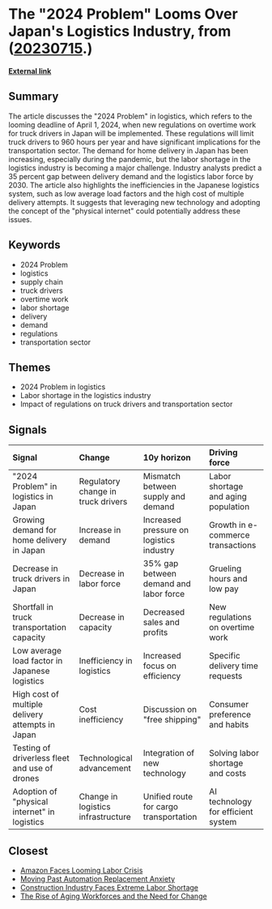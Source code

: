 # __The "2024 Problem" Looms Over Japan's Logistics Industry__, from ([20230715](https://kghosh.substack.com/p/20230715).)

__[External link](https://realgaijin.substack.com/p/the-so-called-2024-problem-in-logistics?utm_source=substack&utm_medium=email)__



## Summary

The article discusses the "2024 Problem" in logistics, which refers to the looming deadline of April 1, 2024, when new regulations on overtime work for truck drivers in Japan will be implemented. These regulations will limit truck drivers to 960 hours per year and have significant implications for the transportation sector. The demand for home delivery in Japan has been increasing, especially during the pandemic, but the labor shortage in the logistics industry is becoming a major challenge. Industry analysts predict a 35 percent gap between delivery demand and the logistics labor force by 2030. The article also highlights the inefficiencies in the Japanese logistics system, such as low average load factors and the high cost of multiple delivery attempts. It suggests that leveraging new technology and adopting the concept of the "physical internet" could potentially address these issues.

## Keywords

* 2024 Problem
* logistics
* supply chain
* truck drivers
* overtime work
* labor shortage
* delivery
* demand
* regulations
* transportation sector

## Themes

* 2024 Problem in logistics
* Labor shortage in the logistics industry
* Impact of regulations on truck drivers and transportation sector

## Signals

| Signal                                           | Change                             | 10y horizon                              | Driving force                       |
|:-------------------------------------------------|:-----------------------------------|:-----------------------------------------|:------------------------------------|
| "2024 Problem" in logistics in Japan             | Regulatory change in truck drivers | Mismatch between supply and demand       | Labor shortage and aging population |
| Growing demand for home delivery in Japan        | Increase in demand                 | Increased pressure on logistics industry | Growth in e-commerce transactions   |
| Decrease in truck drivers in Japan               | Decrease in labor force            | 35% gap between demand and labor force   | Grueling hours and low pay          |
| Shortfall in truck transportation capacity       | Decrease in capacity               | Decreased sales and profits              | New regulations on overtime work    |
| Low average load factor in Japanese logistics    | Inefficiency in logistics          | Increased focus on efficiency            | Specific delivery time requests     |
| High cost of multiple delivery attempts in Japan | Cost inefficiency                  | Discussion on "free shipping"            | Consumer preference and habits      |
| Testing of driverless fleet and use of drones    | Technological advancement          | Integration of new technology            | Solving labor shortage and costs    |
| Adoption of "physical internet" in logistics     | Change in logistics infrastructure | Unified route for cargo transportation   | AI technology for efficient system  |

## Closest

* [Amazon Faces Looming Labor Crisis](c6976594b0abef17450d34b444880a13)
* [Moving Past Automation Replacement Anxiety](7e84b45a4f5f2bdecec14572bc5fe323)
* [Construction Industry Faces Extreme Labor Shortage](9439e069670182ab70d681f007704c33)
* [The Rise of Aging Workforces and the Need for Change](73f1352a504ec78d7c92fa6f9b7c6922)
